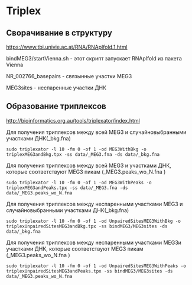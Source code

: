 # Triplex
## Сворачивание в структуру
https://www.tbi.univie.ac.at/RNA/RNAplfold.1.html

bindMEG3/startVienna.sh - этот скрипт запускает RNAplfold из пакета Vienna

NR_002766_basepairs - связынные участки MEG3

MEG3sites - неспаренные участки ДНК


## Образование триплексов
http://bioinformatics.org.au/tools/triplexator/index.html

Для получения триплексов между всей MEG3 и случайновыбранными участками ДНК(_bkg.fna)

	sudo triplexator -l 10 -fm 0 -of 1 -od MEG3WithBkg -o triplexMEG3andBkg.tpx -ss data/_MEG3.fna -ds data/_bkg.fna 

Для получения триплексов между всей MEG3 и участками ДНК, которые соответствуют MEG3 пикам (_MEG3.peaks_wo_N.fna )
	
	sudo triplexator -l 10 -fm 0 -of 1 -od MEG3WithPeaks -o triplexMEG3andPeaks.tpx -ss data/_MEG3.fna -ds data/_MEG3.peaks_wo_N.fna 

Для получения триплексов между неспаренными участками MEG3 и случайновыбранными участками ДНК(_bkg.fna)

	sudo triplexator -l 10 -fm 0 -of 1 -od UnpairedSitesMEG3WithBkg -o triplexUnpairedSitesMEG3andBkg.tpx -ss bindMEG3/MEG3sites -ds data/_bkg.fna 

Для получения триплексов между неспаренными участками MEG3и участками ДНК, которые соответствуют MEG3 пикам (_MEG3.peaks_wo_N.fna )

	sudo triplexator -l 10 -fm 0 -of 1 -od UnpairedSitesMEG3WithPeaks -o triplexUnpairedSitesMEG3andPeaks.tpx -ss bindMEG3/MEG3sites -ds data/_MEG3.peaks_wo_N.fna 


